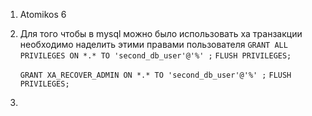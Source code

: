 1. Atomikos 6 
2. Для того чтобы в mysql можно было использовать ха транзакции необходимо наделить этими правами пользователя
   ```GRANT ALL PRIVILEGES ON *.* TO 'second_db_user'@'%' ;```
   ```FLUSH PRIVILEGES;```

    ```GRANT XA_RECOVER_ADMIN ON *.* TO 'second_db_user'@'%' ;```
    ```FLUSH PRIVILEGES;```
3. 